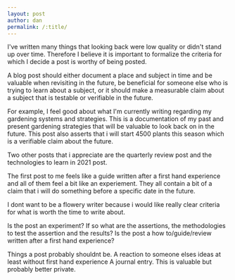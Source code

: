 ```yaml
---
layout: post
author: dan
permalink: /:title/
---
```

I've written many things that looking back were low quality or didn't stand up over time. Therefore I believe it is important to formalize the criteria for which I decide a post is worthy of being posted.

A blog post should either document a place and subject in time and be valuable when revisiting in the future, be beneficial for someone else who is trying to learn about a subject, or it should make a measurable claim about a subject that is testable or verifiable in the future.

For example, I feel good about what I'm currently writing regarding my gardening systems and strategies. This is a documentation of my past and present gardening strategies that will be valuable to look back on in the future. This post also asserts that i will start 4500 plants this season which is a verifiable claim about the future.

Two other posts that i appreciate are the quarterly review post and the technologies to learn in 2021 post.

The first post to me feels like a guide written after a first hand experience and all of them feel a bit like an experiement. They all contain a bit of a claim that i will do something before a specific date in the future.

I dont want to be a flowery writer because i would like really clear criteria for what is worth the time to write about.

Is the post an experiment? If so what are the assertions, the methodologies to test the assertion and the results?
Is the post a how to/guide/review written after a first hand experience?

Things a post probably shouldnt be.
A reaction to someone elses ideas at least without first hand experience
A journal entry. This is valuable but probably better private.